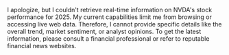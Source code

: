 I apologize, but I couldn't retrieve real-time information on NVDA's stock performance for 2025. My current capabilities limit me from browsing or accessing live web data. Therefore, I cannot provide specific details like the overall trend, market sentiment, or analyst opinions.  To get the latest information, please consult a financial professional or refer to reputable financial news websites.